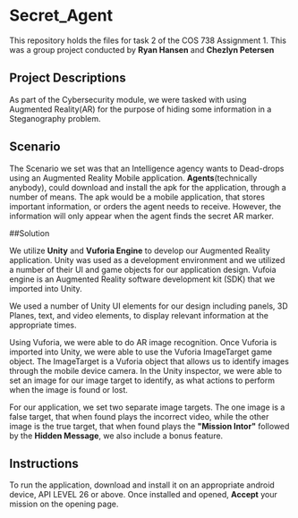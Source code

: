 # Secret_Agent

This repository holds the files for task 2 of the COS 738 Assignment 1.
This was a group project conducted by **__Ryan Hansen__** and **__Chezlyn Petersen__**

## Project Descriptions 

As part of the Cybersecurity module, we were tasked with using Augmented Reality(AR) for the purpose of hiding some information in a Steganography problem. 

## Scenario 

The Scenario we set was that an Intelligence agency wants to Dead-drops using an Augmented Reality Mobile application. **Agents**(technically anybody), could download and install the apk for the application, through a number of means. The apk would be a mobile application, that stores important information, or orders the agent needs to receive. However, the information will only appear when the agent finds the secret AR marker. 

##Solution 

We utilize **Unity** and  **Vuforia Engine** to develop our Augmented Reality application. Unity was used as a development environment and we utilized a number of their UI and game objects for our application design.  Vufoia engine is an Augmented Reality software development kit (SDK) that we imported into Unity.

We used a number of Unity UI elements for our design including panels, 3D Planes, text, and video elements,  to display relevant information at the appropriate times. 

Using Vuforia, we were able to do AR image recognition. Once Vuforia is imported into Unity, we were able to use the Vuforia ImageTarget game object. The ImageTarget is a Vuforia object that allows us to identify images through the mobile device camera. In the Unity inspector, we were able to set an image for our image target to identify, as what actions to perform when the image is found or lost. 

For our application, we set two separate image targets. The one image is a false target, that when found plays the incorrect video, while the other image is the true target, that when found plays the **"Mission Intor"** followed by the **Hidden Message**,  we also include a bonus feature. 

## Instructions
 To run the application, download and install it on an appropriate android device, API LEVEL 26 or above. 
 Once installed and opened, **Accept** your mission on the opening page. 




